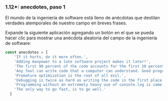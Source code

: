### 1.12*: anecdotes, paso 1
El mundo de la ingeniería de software está lleno de anécdotas que destilan verdades atemporales de nuestro campo en breves frases.

Expande la siguiente aplicación agregando un botón en el que se pueda hacer clic para mostrar una anécdota aleatoria del campo de la ingeniería de software:

```javascript
const anecdotes = [
    'If it hurts, do it more often.',
    'Adding manpower to a late software project makes it later!',
    'The first 90 percent of the code accounts for the first 10 percent of the development time...The remaining 10 percent of the code accounts for the other 90 percent of the development time.',
    'Any fool can write code that a computer can understand. Good programmers write code that humans can understand.',
    'Premature optimization is the root of all evil.',
    'Debugging is twice as hard as writing the code in the first place. Therefore, if you write the code as cleverly as possible, you are, by definition, not smart enough to debug it.',
    'Programming without an extremely heavy use of console.log is same as if a doctor would refuse to use x-rays or blood tests when diagnosing patients.',
    'The only way to go fast, is to go well.'
  ]
```